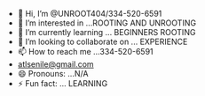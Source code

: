 - 👋 Hi, I’m @UNROOT404/334-520-6591
- 👀 I’m interested in ...ROOTING AND UNROOTING
- 🌱 I’m currently learning ... BEGINNERS ROOTING
- 💞️ I’m looking to collaborate on ... EXPERIENCE 
- 📫 How to reach me ...334-520-6591
- atlsenile@gmail.com
- 😄 Pronouns: ...N/A
- ⚡ Fun fact: ... LEARNING 

<!---
UNROOT404/UNROOT404 is a ✨ special ✨ repository because its `README.md` (this file) appears on your GitHub profile.
You can click the Preview link to take a look at your changes.
--->
